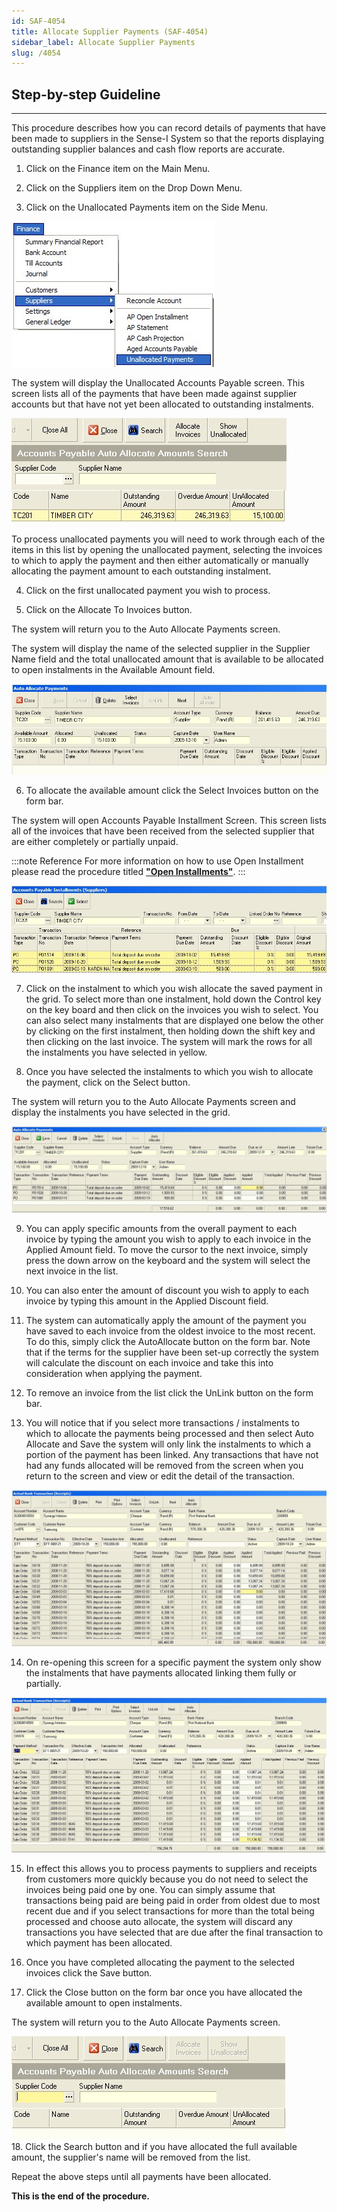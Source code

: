 ```yaml
---
id: SAF-4054
title: Allocate Supplier Payments (SAF-4054)
sidebar_label: Allocate Supplier Payments
slug: /4054
---
```


## Step-by-step Guideline
___ 

This procedure describes how you can record details of payments that
have been made to suppliers in the Sense-I System so that the reports
displaying outstanding supplier balances and cash flow reports are
accurate.  

1.  Click on the Finance item on the Main Menu.  

2.  Click on the Suppliers item on the Drop Down Menu.  

3.  Click on the Unallocated Payments item on the Side Menu.  

![](../static/img/docs/SAF-4054/image1.jpg)  


The system will display the Unallocated Accounts Payable screen. This
screen lists all of the payments that have been made against supplier
accounts but that have not yet been allocated to outstanding
instalments.  

![](../static/img/docs/SAF-4054/image3.jpg)  

To process unallocated payments you will need to work through each of
the items in this list by opening the unallocated payment, selecting
the invoices to which to apply the payment and then either
automatically or manually allocating the payment amount to each
outstanding instalment.  

4.  Click on the first unallocated payment you wish to process.  

5.  Click on the Allocate To Invoices button.  

The system will return you to the Auto Allocate Payments screen.  

The system will display the name of the selected supplier in the
Supplier Name field and the total unallocated amount that is available
to be allocated to open instalments in the Available Amount field.  

![](../static/img/docs/SAF-4054/image5.jpg)  

6.  To allocate the available amount click the Select Invoices button on
    the form bar.  

The system will open Accounts Payable Installment Screen. This screen
lists all of the invoices that have been received from the selected
supplier that are either completely or partially unpaid. 

:::note Reference
For more information on how to use Open Installment please read the
procedure titled **["Open Installments"](4050)**.
:::

![](../static/img/docs/SAF-4054/image7.jpg)  

7.  Click on the instalment to which you wish allocate the saved payment
    in the grid. To select more than one instalment, hold down the
    Control key on the key board and then click on the invoices you wish
    to select. You can also select many instalments that are displayed
    one below the other by clicking on the first instalment, then
    holding down the shift key and then clicking on the last invoice.
    The system will mark the rows for all the instalments you have
    selected in yellow.  

8.  Once you have selected the instalments to which you wish to allocate
    the payment, click on the Select button.  

The system will return you to the Auto Allocate Payments screen and
display the instalments you have selected in the grid.  

![](../static/img/docs/SAF-4054/image9.jpg)  

9.  You can apply specific amounts from the overall payment to each
    invoice by typing the amount you wish to apply to each invoice in
    the Applied Amount field. To move the cursor to the next invoice,
    simply press the down arrow on the keyboard and the system will
    select the next invoice in the list.  

10. You can also enter the amount of discount you wish to apply to each
    invoice by typing this amount in the Applied Discount field.  

11. The system can automatically apply the amount of the payment you
    have saved to each invoice from the oldest invoice to the most
    recent. To do this, simply click the AutoAllocate button on the form
    bar. Note that if the terms for the supplier have been set-up
    correctly the system will calculate the discount on each invoice and
    take this into consideration when applying the payment.  

12. To remove an invoice from the list click the UnLink button on the
    form bar.  

13. You will notice that if you select more transactions / instalments
    to which to allocate the payments being processed and then select
    Auto Allocate and Save the system will only link the instalments to
    which a portion of the payment has been linked. Any transactions
    that have not had any funds allocated will be removed from the
    screen when you return to the screen and view or edit the detail of
    the transaction.  

![](../static/img/docs/SAF-4054/image11.jpg)  

14. On re-opening this screen for a specific payment the system only
    show the instalments that have payments allocated linking them fully
    or partially.  

![](../static/img/docs/SAF-4054/image12.jpg)  

15. In effect this allows you to process payments to suppliers and
    receipts from customers more quickly because you do not need to
    select the invoices being paid one by one. You can simply assume
    that transactions being paid are being paid in order from oldest due
    to most recent due and if you select transactions for more than the
    total being processed and choose auto allocate, the system will
    discard any transactions you have selected that are due after the
    final transaction to which payment has been allocated.  

16. Once you have completed allocating the payment to the selected
    invoices click the Save button.  

17. Click the Close button on the form bar once you have allocated the
    available amount to open instalments.  

The system will return you to the Auto Allocate Payments screen.  

![](../static/img/docs/SAF-4054/image13.jpg)  
18. Click the Search button and if you have allocated the full available
    amount, the supplier's name will be removed from the list.  
	
Repeat the above steps until all payments have been allocated.  

**This is the end of the procedure.**
